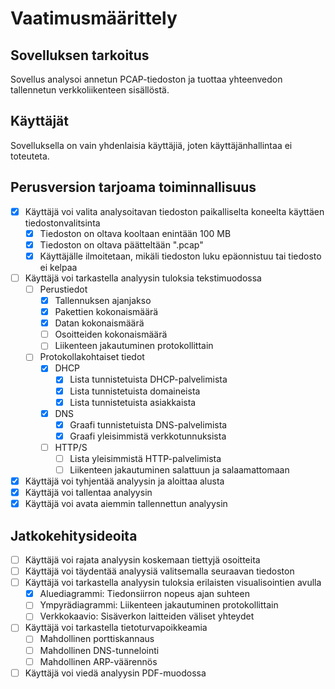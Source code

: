 # Vaatimusmäärittely
## Sovelluksen tarkoitus
Sovellus analysoi annetun PCAP-tiedoston ja tuottaa yhteenvedon tallennetun verkkoliikenteen sisällöstä.
## Käyttäjät
Sovelluksella on vain yhdenlaisia käyttäjiä, joten käyttäjänhallintaa ei toteuteta.
## Perusversion tarjoama toiminnallisuus
- [x] Käyttäjä voi valita analysoitavan tiedoston paikalliselta koneelta käyttäen tiedostonvalitsinta
    - [x] Tiedoston on oltava kooltaan enintään 100 MB
    - [x] Tiedoston on oltava päätteltään ".pcap"
    - [x] Käyttäjälle ilmoitetaan, mikäli tiedoston luku epäonnistuu tai tiedosto ei kelpaa
- [ ] Käyttäjä voi tarkastella analyysin tuloksia tekstimuodossa
    - [ ] Perustiedot
        - [x] Tallennuksen ajanjakso
        - [x] Pakettien kokonaismäärä
        - [x] Datan kokonaismäärä
        - [ ] Osoitteiden kokonaismäärä
        - [ ] Liikenteen jakautuminen protokollittain
    - [ ] Protokollakohtaiset tiedot
        - [x] DHCP
            - [x] Lista tunnistetuista DHCP-palvelimista
            - [x] Lista tunnistetuista domaineista
            - [x] Lista tunnistetuista asiakkaista
        - [x] DNS
            - [x] Graafi tunnistetuista DNS-palvelimista
            - [x] Graafi yleisimmistä verkkotunnuksista
        - [ ] HTTP/S
            - [ ] Lista yleisimmistä HTTP-palvelimista
            - [ ] Liikenteen jakautuminen salattuun ja salaamattomaan
- [x] Käyttäjä voi tyhjentää analyysin ja aloittaa alusta
- [x] Käyttäjä voi tallentaa analyysin
- [x] Käyttäjä voi avata aiemmin tallennettun analyysin
## Jatkokehitysideoita
- [ ] Käyttäjä voi rajata analyysin koskemaan tiettyjä osoitteita
- [ ] Käyttäjä voi täydentää analyysiä valitsemalla seuraavan tiedoston
- [ ] Käyttäjä voi tarkastella analyysin tuloksia erilaisten visualisointien avulla
    - [x] Aluediagrammi: Tiedonsiirron nopeus ajan suhteen
    - [ ] Ympyrädiagrammi: Liikenteen jakautuminen protokollittain
    - [ ] Verkkokaavio: Sisäverkon laitteiden väliset yhteydet
- [ ] Käyttäjä voi tarkastella tietoturvapoikkeamia
    - [ ] Mahdollinen porttiskannaus
    - [ ] Mahdollinen DNS-tunnelointi
    - [ ] Mahdollinen ARP-väärennös
- [ ] Käyttäjä voi viedä analyysin PDF-muodossa
